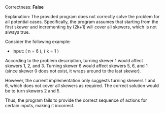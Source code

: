 Correctness: **False**

Explanation: The provided program does not correctly solve the problem for all potential cases. Specifically, the program assumes that starting from the first skewer and incrementing by \(2k+1\) will cover all skewers, which is not always true.

Consider the following example:
- Input: \( n = 6 \), \( k = 1 \)

According to the problem description, turning skewer 1 would affect skewers 1, 2, and 3. Turning skewer 6 would affect skewers 5, 6, and 1 (since skewer 0 does not exist, it wraps around to the last skewer).

However, the current implementation only suggests turning skewers 1 and 6, which does not cover all skewers as required. The correct solution would be to turn skewers 2 and 5.

Thus, the program fails to provide the correct sequence of actions for certain inputs, making it incorrect.